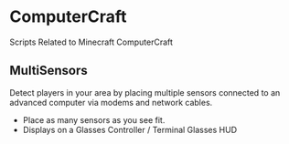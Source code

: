 # ComputerCraft
Scripts Related to Minecraft ComputerCraft

MultiSensors
------------

Detect players in your area by placing multiple sensors connected to an advanced computer via modems and network cables. 
- Place as many sensors as you see fit. 
- Displays on a Glasses Controller / Terminal Glasses HUD

